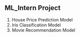 ## ML_Intern Project 
1) House Price Prediction Model
2) Iris Classification Model
3) Movie Recommendation Model
